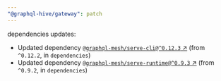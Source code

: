 ```yaml
---
"@graphql-hive/gateway": patch
---
```

dependencies updates:
  - Updated dependency [`@graphql-mesh/serve-cli@^0.12.3` ↗︎](https://www.npmjs.com/package/@graphql-mesh/serve-cli/v/0.12.3) (from `^0.12.2`, in `dependencies`)
  - Updated dependency [`@graphql-mesh/serve-runtime@^0.9.3` ↗︎](https://www.npmjs.com/package/@graphql-mesh/serve-runtime/v/0.9.3) (from `^0.9.2`, in `dependencies`)
